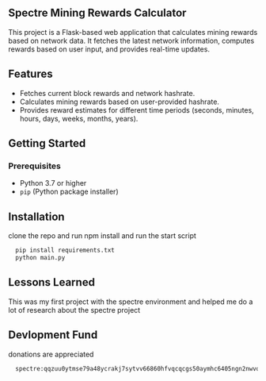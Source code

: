 ## Spectre Mining Rewards Calculator

This project is a Flask-based web application that calculates mining rewards based on network data. It fetches the latest network information, computes rewards based on user input, and provides real-time updates.

## Features

- Fetches current block rewards and network hashrate.
- Calculates mining rewards based on user-provided hashrate.
- Provides reward estimates for different time periods (seconds, minutes, hours, days, weeks, months, years).

## Getting Started

### Prerequisites

- Python 3.7 or higher
- `pip` (Python package installer)








## Installation

clone the repo and run npm install and run the start script

```bash
  pip install requirements.txt
  python main.py
```
    
## Lessons Learned

This was my first project with the spectre
environment and helped me do a lot of research about the spectre project


## Devlopment Fund

donations are appreciated 

```bash
  spectre:qqzuu0ytmse79a48ycrakj7sytvv66860hfvqcqcgs50aymhc6405ngn2nwvq
```



